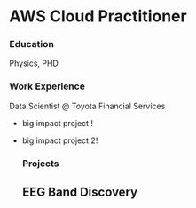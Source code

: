 # AWS Cloud Practitioner

### Education
Physics, PHD

### Work Experience
Data Scientist @ Toyota Financial Services
- big impact project !
- big impact project 2!

  ### Projects
  EEG Band Discovery
  - 

